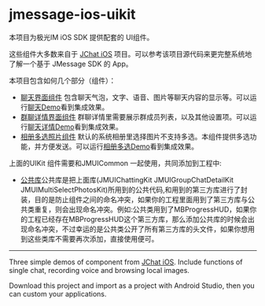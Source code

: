 # jmessage-ios-uikit
本项目为极光IM iOS SDK 提供配套的 UI组件。

这些组件大多数来自于 [JChat iOS](https://github.com/jpush/jchat-ios) 项目。可以参考该项目源代码来更完整系统地了解一个基于 JMessage SDK 的 App。

本项目包含如何几个部分（组件）：

- [聊天界面组件](JMUIChattingKit/) 包含聊天气泡，文字、语音、图片等聊天内容的显示等。可以运行[聊天Demo](JMUIChattingDemo/)看到集成效果。
- [群聊详情界面组件](JMUIGroupChatDetailKit/) 群聊详情里需要展示群成员列表，以及其他设置项。可以运行[聊天详情Demo](JMUIGroupChatDetailDemo/)看到集成效果。
- [相册多选照片组件](JMUIMultiSelectPhotosKit/) 默认的系统相册里选择图片不支持多选。本组件提供多选功能，并方便发送。可以运行[相册多选Demo](JMUIMultiSelectPhotosDemo/)看到集成效果。

上面的UIKit 组件需要和JMUICommon 一起使用，共同添加到工程中:

- [公共库](JMUICommon/)公共库是把上面库(JMUIChattingKit JMUIGroupChatDetailKit JMUIMultiSelectPhotosKit)所用到的公共代码,和用到的第三方库进行了封装，目的是防止组件之间的命名冲突，如果你的工程里面用到了第三方库与公共类重复，则会出现命名冲突。例如:公共类用到了MBProgressHUD，如果你的工程已经存在MBProgressHUD这个第三方库，那么添加公共库的时候会出现命名冲突，不过幸运的是公共类公开了所有第三方库的头文件，如果你想用到这些类库不需要再次添加，直接使用便可。

-----------------

Three simple demos of component from [JChat iOS](https://github.com/jpush/jchat-ios). Include functions of single chat, recording voice and browsing local images. 

Download this project and import as a project with Android Studio, then you can custom your applications.
